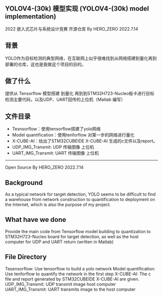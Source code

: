 YOLOV4-(30k) 模型实现 (YOLOV4-(30k) model implementation)
---
2022 嵌入式芯片与系统设计竞赛 开源仓库 By HERO_ZERO 2022.7.14

## 背景
YOLO作为目标检测的典型网络，在互联网上似乎很难找到从网络搭建到量化再到部署的仓库，这也是我做这个项目的目的。  

## 做了什么
提供从 Tensorflow 模型搭建 到量化 再到到STM32H723-Nucleo板卡进行目标检测主要代码，以及UDP、UART回传的上位机（Matlab 编写）

## 文件目录
* Tesnsorflow：使用tensorflow搭建了yolo网络
* Model quantification：使用tenforflow 对第一步的网络进行量化
* X-CUBE-AI：给出了STM32CUBEIDE X-CUBE-AI 生成的c文件以及report。
* UDP_IMG_Transmit: UDP 传输图像 上位机
* UART_IMG_Transmit: UART 传输图像 上位机


---
Open Source By HERO_ZERO 2022.7.14

## Background
As a typical network for target detection, YOLO seems to be difficult to find a warehouse from network construction to quantification to deployment on the Internet, which is also the purpose of my project.

## What have we done
Provide the main code from Tensorflow model building to quantization to STM32H723-Nucleo board for target detection, as well as the host computer for UDP and UART return (written in Matlab)

## File Directory
Tesensorflow: Use tensorflow to build a yolo network
Model quantification: Use tenforflow to quantify the network in the first step
X-CUBE-AI: The c file and report generated by STM32CUBEIDE X-CUBE-AI are given.
UDP_IMG_Transmit: UDP transmit image host computer
UART_IMG_Transmit: UART transmits image to the host computer
